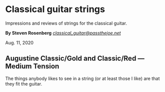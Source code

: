 # Classical guitar strings

Impressions and reviews of strings for the classical guitar.

**By Steven Rosenberg**
*classical_guitar@passthejoe.net*

Aug. 11, 2020

## Augustine Classic/Gold and Classic/Red — Medium Tension

The things anybody likes to see in a string (or at least those I like) are that they fit the guitar.
